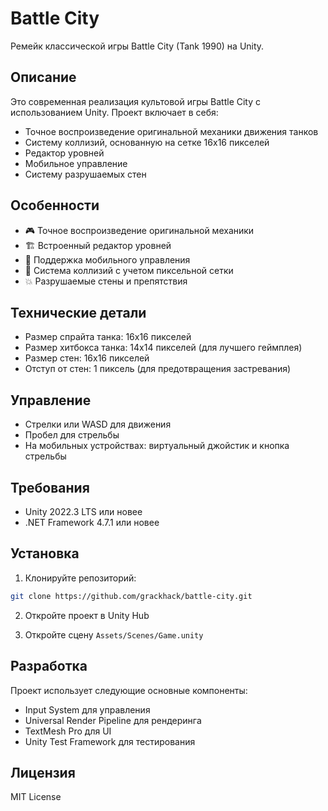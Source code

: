 # Battle City

Ремейк классической игры Battle City (Tank 1990) на Unity.

## Описание

Это современная реализация культовой игры Battle City с использованием Unity. Проект включает в себя:
- Точное воспроизведение оригинальной механики движения танков
- Систему коллизий, основанную на сетке 16x16 пикселей
- Редактор уровней
- Мобильное управление
- Систему разрушаемых стен

## Особенности

- 🎮 Точное воспроизведение оригинальной механики
- 🏗️ Встроенный редактор уровней
- 📱 Поддержка мобильного управления
- 🎯 Система коллизий с учетом пиксельной сетки
- 💥 Разрушаемые стены и препятствия

## Технические детали

- Размер спрайта танка: 16x16 пикселей
- Размер хитбокса танка: 14x14 пикселей (для лучшего геймплея)
- Размер стен: 16x16 пикселей
- Отступ от стен: 1 пиксель (для предотвращения застревания)

## Управление

- Стрелки или WASD для движения
- Пробел для стрельбы
- На мобильных устройствах: виртуальный джойстик и кнопка стрельбы

## Требования

- Unity 2022.3 LTS или новее
- .NET Framework 4.7.1 или новее

## Установка

1. Клонируйте репозиторий:
```bash
git clone https://github.com/grackhack/battle-city.git
```

2. Откройте проект в Unity Hub

3. Откройте сцену `Assets/Scenes/Game.unity`

## Разработка

Проект использует следующие основные компоненты:
- Input System для управления
- Universal Render Pipeline для рендеринга
- TextMesh Pro для UI
- Unity Test Framework для тестирования

## Лицензия

MIT License 
